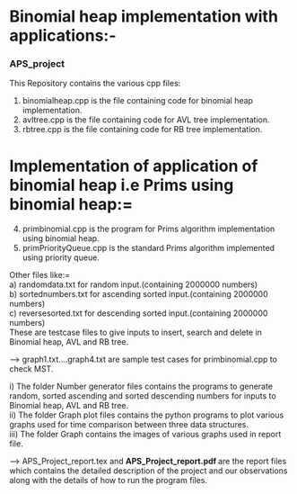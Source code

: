 
# Binomial heap implementation with applications:-
### APS_project
This Repository contains the various cpp files:

1. binomialheap.cpp is the file containing code for binomial heap implementation.
2. avltree.cpp is the file containing code for AVL tree implementation.
3. rbtree.cpp is the file containing code for RB tree implementation.

# Implementation of application of binomial heap i.e Prims using binomial heap:=

4. primbinomial.cpp is the program for Prims algorithm implementation using binomial heap.
5. primPriorityQueue.cpp is the standard Prims algorithm implemented using priority queue.

Other files like:=  <br>
a) randomdata.txt for random input.(containing 2000000 numbers) <br>
b) sortednumbers.txt for ascending sorted input.(containing 2000000 numbers)  <br>
c) reversesorted.txt for descending sorted input.(containing 2000000 numbers)  <br>
These are testcase files to give inputs to insert, search and delete in Binomial heap, AVL and RB tree.  <br>

--> graph1.txt....graph4.txt are sample test cases for primbinomial.cpp to check MST.  <br>

i) The folder Number generator files contains the programs to generate random, sorted ascending and sorted descending numbers for inputs to Binomial heap, AVL and RB tree.  <br>
ii) The folder Graph plot files contains the python programs to plot various graphs used for time comparison between three data structures.  <br>
iii) The folder Graph contains the images of various graphs used in report file.  <br>

--> APS_Project_report.tex and <b> APS_Project_report.pdf </b> are the report files which contains the detailed description of the project and our observations along with the details of how to run the program files.
